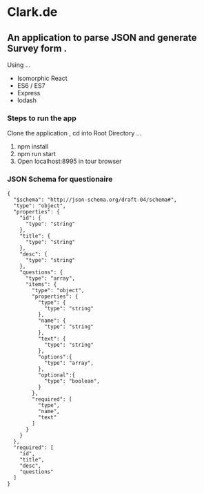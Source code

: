 # Clark.de


## An application to parse JSON and generate Survey form .
Using ...

* Isomorphic React
* ES6 / ES7
* Express
* lodash

### Steps to run the app

Clone the application , cd into Root Directory ...

1. npm install
2. npm run start
3. Open localhost:8995 in tour browser

### JSON Schema for questionaire

```
{
  "$schema": "http://json-schema.org/draft-04/schema#",
  "type": "object",
  "properties": {
    "id": {
      "type": "string"
    },
    "title": {
      "type": "string"
    },
    "desc": {
      "type": "string"
    },
    "questions": {
      "type": "array",
      "items": {
        "type": "object",
        "properties": {
          "type": {
            "type": "string"
          },
          "name": {
            "type": "string"
          },
          "text": {
            "type": "string"
          },
          "options":{
            "type": "array",
          },
          "optional":{
            "type": "boolean",
          }
        },
        "required": [
          "type",
          "name",
          "text"
        ]
      }
    }
  },
  "required": [
    "id",
    "title",
    "desc",
    "questions"
  ]
}
```

